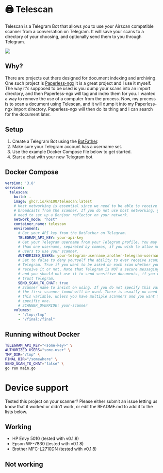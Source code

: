 # 🖨️ Telescan

Telescan is a Telegram Bot that allows you to use your Airscan compatible 
scanner from a conversation on Telegram. It will save your scans to a directory
of your choosing, and optionally send them to you through Telegram.

![](https://github.com/kn100/telescan/raw/master/demo.gif)

## Why?

There are projects out there designed for document indexing and archiving. One
such project is [Paperless-ngx](https://github.com/paperless-ngx/paperless-ngx)
it is a great project and I use it myself. The way it's supposed to be used is
you dump your scans into an import directory, and then Paperless-ngx will tag
and index them for you. I wanted a way to remove the use of a computer from the
process. Now, my process is to scan a document using Telescan, and it will
dump it into my Paperless-ngx import directory. Paperless-ngx will then do its
thing and I can search for the document later.

## Setup

1. Create a Telegram Bot using the [BotFather](https://telegram.me/BotFather).
2. Make sure your Telegram account has a username set.
2. Use the example Docker Compose file below to get started.
3. Start a chat with your new Telegram bot.

## Docker Compose

```yaml
version: '3.8'
services:
  telescan:
    build: .
    image: ghcr.io/kn100/telescan:latest
    # Host networking is essential since we need to be able to receive Bonjour 
    # broadcasts from the scanner. If you do not use host networking, you will
    # need to set up a Bonjour reflector on your network.
    network_mode: "host"
    container_name: telescan
    environment:
      # Get your API key from the BotFather on Telegram.
      TELEGRAM_API_KEY: your-api-key
      # Get your Telegram username from your Telegram profile. You may add more
      # than one username, separated by commas, if you wish to allow multiple
      # users to use your scanner. 
      AUTHORIZED_USERS: your-telegram-username,another-telegram-username,etc
      # Set to false to deny yourself the ability to ever receive scans through
      # Telegram. True if you want to be asked on each scan whether you want to
      # receive it or not. Note that Telegram is NOT a secure messaging platform
      # and you should not use it to send sensitive documents, if you do not 
      # trust Telegram.
      SEND_SCAN_TO_CHAT: true
      # Scanner name to insist on using. If you do not specify this variable,
      # the first scanner found will be used. There is usually no need to set 
      # this variable, unless you have multiple scanners and you want to use a
      # specific one.
      # SCANNER_OVERRIDE: your-scanner
    volumes:
      - "/tmp:/tmp"
      - "/final:/final"
```

## Running without Docker
```bash
TELEGRAM_API_KEY="<some-key>" \
AUTHORIZED_USERS="some-user" \
TMP_DIR="/tmp" \
FINAL_DIR="/somewhere" \
SEND_SCAN_TO_CHAT="false" \
go run main.go
```

# Device support
Tested this project on your scanner? Please either submit an issue letting us
know that it worked or didn't work, or edit the README.md to add it to the 
lists below.

## Working
* HP Envy 5010 (tested with v0.1.8)
* Epson WF-7830 (tested with v0.1.8)
* Brother MFC-L2710DN (tested with v0.1.8)

## Not working

